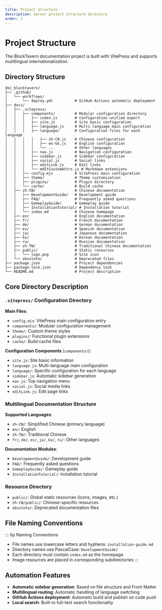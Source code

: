 ```yaml
---
title: Project Structure
description: Server project structure directory
order: 2
---
```



# Project Structure

The BlockTavern documentation project is built with VitePress and supports multilingual internationalization.

## Directory Structure

```
doc_blocktavern/
├── .github/
│   └── workflows/
│       └── deploy.yml          # GitHub Actions automatic deployment
├── docs/
│   ├── .vitepress/
│   │   ├── components/         # Modular configuration directory
│   │   │   ├── index.js        # Configuration unified export
│   │   │   ├── site.js         # Site basic configuration
│   │   │   ├── language.js     # Multi-language main configuration
│   │   │   ├── language/       # Configuration files for each language
│   │   │   │   ├── zh-CN.js    # Chinese configuration
│   │   │   │   ├── en-US.js    # English configuration
│   │   │   │   └── ...         # Other languages
│   │   │   ├── nav.js          # Navigation configuration
│   │   │   ├── sidebar.js      # Sidebar configuration
│   │   │   ├── social.js       # Social links
│   │   │   ├── editLink.js     # Edit links
│   │   │   └── mdItCustomAttrs.js # Markdown extensions
│   │   ├── config.mjs          # VitePress main configuration
│   │   ├── theme/              # Theme customization
│   │   ├── plugins/            # Plugin directory
│   │   └── cache/              # Build cache
│   ├── zh-CN/                  # Chinese documentation
│   │   ├── DevelopmentGuide/   # Development guide
│   │   ├── FAQ/                # Frequently asked questions
│   │   ├── GameplayGuide/      # Gameplay guide
│   │   ├── InstallationTutorial/ # Installation tutorial
│   │   └── index.md            # Chinese homepage
│   ├── en/                     # English documentation
│   ├── fr/                     # French documentation
│   ├── de/                     # German documentation
│   ├── es/                     # Spanish documentation
│   ├── ja/                     # Japanese documentation
│   ├── ko/                     # Korean documentation
│   ├── ru/                     # Russian documentation
│   ├── zh-TW/                  # Traditional Chinese documentation
│   ├── public/                 # Static resources
│   │   └── logo.png            # Site icon
│   └── obsolete/               # Deprecated files
├── package.json                # Project dependencies
├── package-lock.json           # Dependency lock
└── README.md                   # Project description
```

## Core Directory Description

### `.vitepress/` Configuration Directory

**Main Files**:
- `config.mjs`: VitePress main configuration entry
- `components/`: Modular configuration management
- `theme/`: Custom theme styles
- `plugins/`: Functional plugin extensions
- `cache/`: Build cache files

**Configuration Components** (`components/`):
- `site.js`: Site basic information
- `language.js`: Multi-language main configuration
- `language/`: Specific configuration for each language
- `sidebar.js`: Automatic sidebar generation
- `nav.js`: Top navigation menu
- `social.js`: Social media links
- `editLink.js`: Edit page links

### Multilingual Documentation Structure

**Supported Languages**:
- `zh-CN/`: Simplified Chinese (primary language)
- `en/`: English
- `zh-TW/`: Traditional Chinese
- `fr/`, `de/`, `es/`, `ja/`, `ko/`, `ru/`: Other languages

**Documentation Modules**:
- `DevelopmentGuide/`: Development guide
- `FAQ/`: Frequently asked questions
- `GameplayGuide/`: Gameplay guide
- `InstallationTutorial/`: Installation tutorial

### Resource Directory

- `public/`: Global static resources (icons, images, etc.)
- `zh-CN/public/`: Chinese-specific resources
- `obsolete/`: Deprecated documentation files

## File Naming Conventions

::: tip Naming Conventions
- File names use lowercase letters and hyphens: `installation-guide.md`
- Directory names use PascalCase: `DevelopmentGuide/`
- Each directory must contain `index.md` as the homepage
- Image resources are placed in corresponding subdirectories
:::

## Automation Features

- **Automatic sidebar generation**: Based on file structure and Front Matter
- **Multilingual routing**: Automatic handling of language switching
- **GitHub Actions deployment**: Automatic build and publish on code push
- **Local search**: Built-in full-text search functionality

<Contributors />

<GitHistoryInformation />